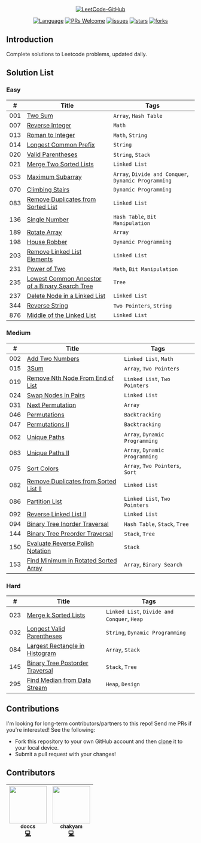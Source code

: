 <p align="center">
  <a href="https://github.com/doocs/leetcode"><img src="http://p9ucdlghd.bkt.clouddn.com/leetcode-github.png" alt="LeetCode-GitHub"></a>
</p>

<p align="center">
  <a href="https://github.com/doocs/leetcode"><img src="https://img.shields.io/badge/Lang-Java%2FPython%2FJS%2FCPP%2FGo%2F...-blue.svg" alt="Language"></a>
  <a href="http://makeapullrequest.com"><img src="https://img.shields.io/badge/PRs-Welcome-brightgreen.svg" alt="PRs Welcome"></a>
  <a href="https://github.com/doocs/leetcode/issues"><img src="https://img.shields.io/github/issues/doocs/leetcode.svg" alt="issues"></a>
  <a href="https://github.com/doocs/leetcode/stargazers"><img src="https://img.shields.io/github/stars/doocs/leetcode.svg" alt="stars"></a>
  <a href="https://github.com/doocs/leetcode/network/members"><img src="https://img.shields.io/github/forks/doocs/leetcode.svg" alt="forks"></a>
</p>

## Introduction
Complete solutions to Leetcode problems, updated daily.

## Solution List

### Easy

| # | Title | Tags |
|---|---|---|
| 001 | [Two Sum](https://github.com/doocs/leetcode/tree/master/solution/001.Two%20Sum) | `Array`, `Hash Table` |
| 007 | [Reverse Integer](https://github.com/doocs/leetcode/tree/master/solution/007.Reverse%20Integer) | `Math` |
| 013 | [Roman to Integer](https://github.com/doocs/leetcode/tree/master/solution/013.Roman%20to%20Integer) | `Math`, `String` |
| 014 | [Longest Common Prefix](https://github.com/doocs/leetcode/tree/master/solution/014.Longest%20Common%20Prefix) | `String` |
| 020 | [Valid Parentheses](https://github.com/doocs/leetcode/tree/master/solution/020.Valid%20Parentheses) | `String`, `Stack` |
| 021 | [Merge Two Sorted Lists](https://github.com/doocs/leetcode/tree/master/solution/021.Merge%20Two%20Sorted%20Lists) | `Linked List` |
| 053 | [Maximum Subarray](https://github.com/doocs/leetcode/tree/master/solution/053.Maximum%20Subarray) | `Array`, `Divide and Conquer`, `Dynamic Programming` |
| 070 | [Climbing Stairs](https://github.com/doocs/leetcode/tree/master/solution/070.Climbing%20Stairs) | `Dynamic Programming` |
| 083 | [Remove Duplicates from Sorted List](https://github.com/doocs/leetcode/tree/master/solution/083.Remove%20Duplicates%20from%20Sorted%20List) | `Linked List` |
| 136 | [Single Number](https://github.com/doocs/leetcode/tree/master/solution/136.Single%20Number) | `Hash Table`, `Bit Manipulation` |
| 189 | [Rotate Array](https://github.com/doocs/leetcode/tree/master/solution/189.Rotate%20Array) | `Array` |
| 198 | [House Robber](https://github.com/doocs/leetcode/tree/master/solution/198.House%20Robber) | `Dynamic Programming` |
| 203 | [Remove Linked List Elements](https://github.com/doocs/leetcode/tree/master/solution/203.Remove%20Linked%20List%20Elements) | `Linked List` |
| 231 | [Power of Two](https://github.com/doocs/leetcode/tree/master/solution/231.Power%20of%20Two) | `Math`, `Bit Manipulation` |
| 235 | [Lowest Common Ancestor of a Binary Search Tree](https://github.com/doocs/leetcode/tree/master/solution/235.Lowest%20Common%20Ancestor%20of%20a%20Binary%20Search%20Tree) | `Tree` |
| 237 | [Delete Node in a Linked List](https://github.com/doocs/leetcode/tree/master/solution/237.Delete%20Node%20in%20a%20Linked%20List) | `Linked List` |
| 344 | [Reverse String](https://github.com/doocs/leetcode/tree/master/solution/344.Reverse%20String) | `Two Pointers`, `String` |
| 876 | [Middle of the Linked List](https://github.com/doocs/leetcode/tree/master/solution/876.Middle%20of%20the%20Linked%20List) | `Linked List` |


### Medium

| # | Title | Tags |
|---|---|---|
| 002 | [Add Two Numbers](https://github.com/doocs/leetcode/tree/master/solution/002.Add%20Two%20Numbers) | `Linked List`, `Math` |
| 015 | [3Sum](https://github.com/doocs/leetcode/tree/master/solution/015.3Sum) | `Array`, `Two Pointers` |
| 019 | [Remove Nth Node From End of List](https://github.com/doocs/leetcode/tree/master/solution/019.Remove%20Nth%20Node%20From%20End%20of%20List) | `Linked List`, `Two Pointers` |
| 024 | [Swap Nodes in Pairs](https://github.com/doocs/leetcode/tree/master/solution/024.Swap%20Nodes%20in%20Pairs) | `Linked List` |
| 031 | [Next Permutation](https://github.com/doocs/leetcode/tree/master/solution/031.Next%20Permutation) | `Array` |
| 046 | [Permutations](https://github.com/doocs/leetcode/tree/master/solution/046.Permutations) | `Backtracking` |
| 047 | [Permutations II](https://github.com/doocs/leetcode/tree/master/solution/047.Permutations%20II) | `Backtracking` |
| 062 | [Unique Paths](https://github.com/doocs/leetcode/tree/master/solution/062.Unique%20Paths) | `Array`, `Dynamic Programming` |
| 063 | [Unique Paths II](https://github.com/doocs/leetcode/tree/master/solution/063.Unique%20Paths%20II) | `Array`, `Dynamic Programming` |
| 075 | [Sort Colors](https://github.com/doocs/leetcode/tree/master/solution/075.Sort%20Colors) | `Array`, `Two Pointers`, `Sort` |
| 082 | [Remove Duplicates from Sorted List II](https://github.com/doocs/leetcode/tree/master/solution/082.Remove%20Duplicates%20from%20Sorted%20List%20II) | `Linked List` |
| 086 | [Partition List](https://github.com/doocs/leetcode/tree/master/solution/086.Partition%20List) | `Linked List`, `Two Pointers` |
| 092 | [Reverse Linked List II](https://github.com/doocs/leetcode/tree/master/solution/092.Reverse%20Linked%20List%20II) | `Linked List` |
| 094 | [Binary Tree Inorder Traversal](https://github.com/doocs/leetcode/tree/master/solution/094.Binary%20Tree%20Inorder%20Traversal) | `Hash Table`, `Stack`, `Tree` |
| 144 | [Binary Tree Preorder Traversal](https://github.com/doocs/leetcode/tree/master/solution/144.Binary%20Tree%20Preorder%20Traversal) | `Stack`, `Tree` |
| 150 | [Evaluate Reverse Polish Notation](https://github.com/doocs/leetcode/tree/master/solution/150.Evaluate%20Reverse%20Polish%20Notation) | `Stack` |
| 153 | [Find Minimum in Rotated Sorted Array](https://github.com/doocs/leetcode/tree/master/solution/153.Find%20Minimum%20in%20Rotated%20Sorted%20Array) | `Array`, `Binary Search` |


### Hard

| # | Title | Tags |
|---|---|---|
| 023 | [Merge k Sorted Lists](https://github.com/doocs/leetcode/tree/master/solution/023.Merge%20k%20Sorted%20Lists) | `Linked List`, `Divide and Conquer`, `Heap` |
| 032 | [Longest Valid Parentheses](https://github.com/doocs/leetcode/tree/master/solution/032.Longest%20Valid%20Parentheses) | `String`, `Dynamic Programming` |
| 084 | [Largest Rectangle in Histogram](https://github.com/doocs/leetcode/tree/master/solution/084.Largest%20Rectangle%20in%20Histogram) | `Array`, `Stack` |
| 145 | [Binary Tree Postorder Traversal](https://github.com/doocs/leetcode/tree/master/solution/145.Binary%20Tree%20Postorder%20Traversal) | `Stack`, `Tree` |
| 295 | [Find Median from Data Stream](https://github.com/doocs/leetcode/tree/master/solution/295.Find%20Median%20from%20Data%20Stream) | `Heap`, `Design` |

## Contributions
I'm looking for long-term contributors/partners to this repo! Send me PRs if you're interested! See the following:
- Fork this repository to your own GitHub account and then [clone](https://help.github.com/articles/cloning-a-repository/) it to your local device.
- Submit a pull request with your changes!

## Contributors

<!-- ALL-CONTRIBUTORS-LIST:START - Do not remove or modify this section -->
| <center> [<img src="https://avatars3.githubusercontent.com/u/21008209?v=4" width="100px;"/><br /><sub><b>doocs</b></sub>](https://github.com/doocs)<br />[💻](https://github.com/doocs/leetcode/commits?author=doocs "Code") </center> | <center> [<img src="https://avatars3.githubusercontent.com/u/23625436?v=4" width="100px;"/><br /><sub><b>chakyam</b></sub>](https://github.com/chakyam)<br />[💻](https://github.com/doocs/leetcode/commits?author=chakyam "Code") </center> | 
|---|---|

<!-- ALL-CONTRIBUTORS-LIST:END -->